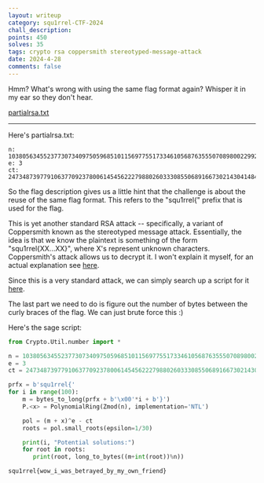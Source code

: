 ```yaml
---
layout: writeup
category: squ1rrel-CTF-2024
chall_description:
points: 450
solves: 35
tags: crypto rsa coppersmith stereotyped-message-attack
date: 2024-4-28
comments: false
---
```


Hmm? What's wrong with using the same flag format again? Whisper it in my ear so they don't hear.

[partialrsa.txt](https://github.com/Nightxade/ctf-writeups/blob/master/assets/CTFs/squ1rrel-CTF-2024/partialrsa.txt)  

---

Here's partialrsa.txt:  

```
n: 103805634552377307340975059685101156977551733461056876355507089800229924640064014138267791875318149345634740763575673979991819014964446415505372251293888861031929442007781059010889724977253624216086442025183181157463661838779892334251775663309103173737456991687046799675461756638965663330282714035731741912263
e: 3
ct: 24734873977910637709237800614545622279880260333085506891667302143041484966318230317192234785987158021463825782079898979505470029030138730760671563038827274105816021371073990041986605112686349050253522070137824687322227491501626342218176173909258627357031402590581822729585520702978374712113860530427142416062
```

So the flag description gives us a little hint that the challenge is about the reuse of the same flag format. This refers to the "squ1rrel{" prefix that is used for the flag.  

This is yet another standard RSA attack -- specifically, a variant of Coppersmith known as the stereotyped message attack. Essentially, the idea is that we know the plaintext is something of the form "squ1rrel{XX...XX}", where X's represent unknown characters. Coppersmith's attack allows us to decrypt it. I won't explain it myself, for an actual explanation see [here](https://github.com/mimoo/RSA-and-LLL-attacks/blob/master/survey_final.pdf).  

Since this is a very standard attack, we can simply search up a script for it [here](https://gsdt.github.io/blog/2018/07/20/stereotyped-message-attack/).  

The last part we need to do is figure out the number of bytes between the curly braces of the flag. We can just brute force this :)  

Here's the sage script:  

```py
from Crypto.Util.number import *

n = 103805634552377307340975059685101156977551733461056876355507089800229924640064014138267791875318149345634740763575673979991819014964446415505372251293888861031929442007781059010889724977253624216086442025183181157463661838779892334251775663309103173737456991687046799675461756638965663330282714035731741912263
e = 3
ct = 24734873977910637709237800614545622279880260333085506891667302143041484966318230317192234785987158021463825782079898979505470029030138730760671563038827274105816021371073990041986605112686349050253522070137824687322227491501626342218176173909258627357031402590581822729585520702978374712113860530427142416062

prfx = b'squ1rrel{'
for i in range(100):
    m = bytes_to_long(prfx + b'\x00'*i + b'}')
    P.<x> = PolynomialRing(Zmod(n), implementation='NTL')

    pol = (m + x)^e - ct
    roots = pol.small_roots(epsilon=1/30)

    print(i, "Potential solutions:")
    for root in roots:
       print(root, long_to_bytes((m+int(root))%n))
```

    squ1rrel{wow_i_was_betrayed_by_my_own_friend}